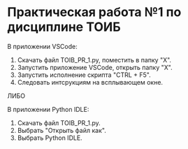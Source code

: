 # Практическая работа №1 по дисциплине ТОИБ

В приложении VSCode:
1) Скачать файл TOIB_PR_1.py, поместить в папку "X".
2) Запустить приложение VSCode, открыть папку "X".
4) Запустить исполнение скрипта "CTRL + F5".
5) Следовать интсрукциям на всплывающем окне.

ЛИБО

В приложении Python IDLE:
1) Скачать файл TOIB_PR_1.py.
2) Выбрать "Открыть файл как".
3) Выбрать Python IDLE.
